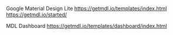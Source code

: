 
Google Material Design Lite
https://getmdl.io/templates/index.html
https://getmdl.io/started/

MDL Dashboard
https://getmdl.io/templates/dashboard/index.html
